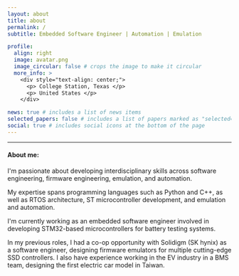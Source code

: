 ```yaml
---
layout: about
title: about
permalink: /
subtitle: Embedded Software Engineer | Automation | Emulation

profile:
  align: right
  image: avatar.png
  image_circular: false # crops the image to make it circular
  more_info: >
    <div style="text-align: center;">
      <p> College Station, Texas </p>
      <p> United States </p>
    </div>

news: true # includes a list of news items
selected_papers: false # includes a list of papers marked as "selected={true}"
social: true # includes social icons at the bottom of the page
---
```


---
#### About me:
I'm passionate about developing interdisciplinary skills across software engineering, firmware engineering, emulation, and automation.

My expertise spans programming languages such as Python and C++, as well as RTOS architecture, ST microcontroller development, and emulation and automation.

I'm currently working as an embedded software engineer involved in developing STM32-based microcontrollers for battery testing systems.

In my previous roles, I had a co-op opportunity with Solidigm (SK hynix) as a software engineer, designing firmware emulators for multiple cutting-edge SSD controllers. I also have experience working in the EV industry in a BMS team, designing the first electric car model in Taiwan.

<!-- As a co-founder of the startup BuggiPro, I designed an automated production line that drastically reduced the cost of incubating beneficial insects. -->
